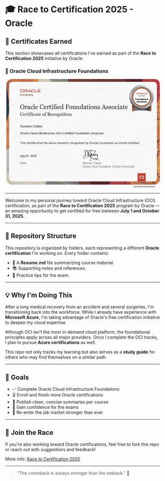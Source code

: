 # 🎓 Race to Certification 2025 - Oracle

## 📜 Certificates Earned

This section showcases all certifications I’ve earned as part of the **Race to Certification 2025** initiative by Oracle:

### 🏅 Oracle Cloud Infrastructure Foundations

<img src="oracle-cloud-infrastructure-foundations/img/26.png" alt="OCI Foundations Certificate" width="600"/>

---

Welcome to my personal journey toward Oracle Cloud Infrastructure (OCI) certification, as part of the **Race to Certification 2025** program by Oracle — an amazing opportunity to get certified for free between **July 1 and October 31, 2025**.

---

## 📁 Repository Structure

This repository is organized by folders, each representing a different **Oracle certification** I'm working on. Every folder contains:
- 📘 A **Resume.md** file summarizing course material.
- 📚 Supporting notes and references.
- 🧪 Practice tips for the exam.

---

## 💡 Why I'm Doing This

After a long medical recovery from an accident and several surgeries, I'm transitioning back into the workforce. While I already have experience with **Microsoft Azure**, I'm taking advantage of Oracle's free certification initiative to deepen my cloud expertise.

Although OCI isn't the most in-demand cloud platform, the foundational principles apply across all major providers. Once I complete the OCI tracks, I plan to pursue **Azure certifications** as well.

This repo not only tracks my learning but also serves as a **study guide** for others who may find themselves on a similar path.

---

## 🧭 Goals

- ✅ Complete Oracle Cloud Infrastructure Foundations
- ⏳ Enroll and finish more Oracle certifications 
- 📝 Publish clean, concise summaries per course
- 🧠 Gain confidence for the exams
- 💼 Re-enter the job market stronger than ever

---

## 🚀 Join the Race

If you're also working toward Oracle certifications, feel free to fork this repo or reach out with suggestions and feedback!

More info: [Race to Certification 2025](https://education.oracle.com/es/race-to-certification-2025)

---

> “The comeback is always stronger than the setback.” 💪
